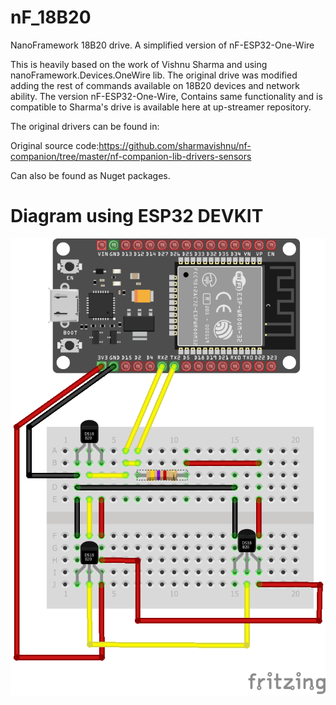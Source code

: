# nF_18B20
NanoFramework 18B20 drive. A simplified version of nF-ESP32-One-Wire

This is heavily based on the work of Vishnu Sharma and using nanoFramework.Devices.OneWire lib.
The original drive was modified adding the rest of commands available on 18B20 devices and network ability.
The version nF-ESP32-One-Wire, Contains same functionality and is compatible to Sharma's drive is available here at up-streamer repository.

The original drivers can be found in:

Original source code:https://github.com/sharmavishnu/nf-companion/tree/master/nf-companion-lib-drivers-sensors

Can also be found as Nuget packages.

# Diagram using ESP32 DEVKIT

![alt text](https://github.com/up-streamer/nF_18B20/blob/master/ESP32%20DS18B20.png)
